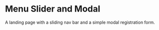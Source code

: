 # Menu Slider and Modal

A landing page with a sliding nav bar and a simple modal registration form.
